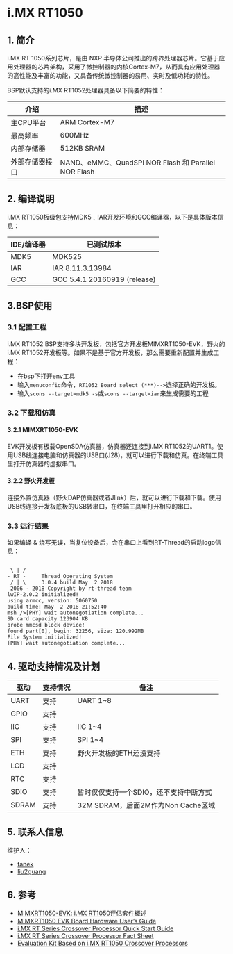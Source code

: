 #  i.MX RT1050

## 1. 简介

​i.MX RT 1050系列芯片，是由 NXP 半导体公司推出的跨界处理器芯片。它基于应用处理器的芯片架构，采用了微控制器的内核Cortex-M7，从而具有应用处理器的高性能及丰富的功能，又具备传统微控制器的易用、实时及低功耗的特性。

BSP默认支持的i.MX RT1052处理器具备以下简要的特性：

| 介绍 | 描述 |
| ---- | ---- |
| 主CPU平台 | ARM Cortex-M7 |
| 最高频率 | 600MHz |
| 内部存储器 | 512KB  SRAM |
| 外部存储器接口 | NAND、eMMC、QuadSPI NOR Flash 和 Parallel NOR Flash |

## 2. 编译说明

i.MX RT1050板级包支持MDK5﹑IAR开发环境和GCC编译器，以下是具体版本信息：

| IDE/编译器 | 已测试版本 |
| ---------- | --------- |
| MDK5 | MDK525 |
| IAR | IAR 8.11.3.13984 |
| GCC | GCC 5.4.1 20160919 (release) |

## 3.BSP使用

### 3.1 配置工程

i.MX RT1052 BSP支持多块开发板，包括官方开发板MIMXRT1050-EVK，野火的i.MX RT1052开发板等。如果不是基于官方开发板，那么需要重新配置并生成工程：

- 在bsp下打开env工具
- 输入`menuconfig`命令，`RT1052 Board select (***)-->`选择正确的开发板。
- 输入`scons --target=mdk5 -s`或`scons --target=iar`来生成需要的工程

### 3.2 下载和仿真

#### 3.2.1 MIMXRT1050-EVK

EVK开发板有板载OpenSDA仿真器，仿真器还连接到i.MX RT1052的UART1。使用USB线连接电脑和仿真器的USB口(J28)，就可以进行下载和仿真。在终端工具里打开仿真器的虚拟串口。

#### 3.2.2 野火开发板
连接外置仿真器（野火DAP仿真器或者Jlink）后，就可以进行下载和下载。使用USB线连接开发板底板的USB转串口，在终端工具里打开相应的串口。

### 3.3 运行结果

如果编译 & 烧写无误，当复位设备后，会在串口上看到RT-Thread的启动logo信息：

```

 \ | /
- RT -     Thread Operating System
 / | \     3.0.4 build May  2 2018
 2006 - 2018 Copyright by rt-thread team
lwIP-2.0.2 initialized!
using armcc, version: 5060750
build time: May  2 2018 21:52:40
msh />[PHY] wait autonegotiation complete...
SD card capacity 123904 KB
probe mmcsd block device!
found part[0], begin: 32256, size: 120.992MB
File System initialized!
[PHY] wait autonegotiation complete...
```

## 4. 驱动支持情况及计划

| 驱动 | 支持情况  | 备注 |
| ------ | ----  | ------ |
| UART | 支持 | UART 1~8 |
| GPIO | 支持 |  |
| IIC | 支持 | IIC 1~4 |
| SPI | 支持 | SPI 1~4 |
| ETH | 支持 | 野火开发板的ETH还没支持 |
| LCD | 支持 |  |
| RTC | 支持 |  |
| SDIO | 支持 | 暂时仅仅支持一个SDIO，还不支持中断方式 |
| SDRAM | 支持 | 32M SDRAM，后面2M作为Non Cache区域 |

## 5. 联系人信息

维护人：

- [tanek](https://github.com/TanekLiang)
- [liu2guang](https://github.com/liu2guang)

## 6. 参考

- [MIMXRT1050-EVK: i.MX RT1050评估套件概述](https://www.nxp.com/cn/products/processors-and-microcontrollers/applications-processors/i.mx-applications-processors/i.mx-rt-series/i.mx-rt1050-evaluation-kit:MIMXRT1050-EVK)
- [MIMXRT1050 EVK Board Hardware User’s Guide ](https://www.nxp.com/docs/en/user-guide/MIMXRT1050EVKHUG.pdf)
- [i.MX RT Series Crossover Processor Quick Start Guide](https://www.nxp.com/docs/en/user-guide/IMXRT1050EVKQSG.pdf)
- [i.MX RT Series Crossover Processor Fact Sheet](https://www.nxp.com/docs/en/fact-sheet/IMXRTSERIESFS.pdf)
- [Evaluation Kit Based on i.MX RT1050 Crossover Processors](https://www.nxp.com/docs/en/fact-sheet/IMXRT1050EVKFS.pdf)
